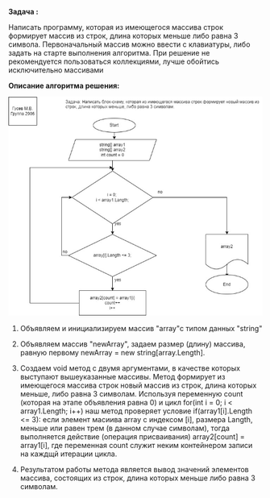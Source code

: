 **Задача :**

Написать программу, которая из имеющегося массива строк формирует массив из строк, длина которых меньше либо равна 3 символа. Первоначальный массив можно ввести с клавиатуры, либо задать на старте выполнения алгоритма. При решение не рекомендуется пользоваться коллекциями, лучше обойтись исключительно массивами

**Описание алгоритма решения:**

![Блок-схема](BlockSheme.jpg)

1. Объявляем и инициализируем массив "array"с типом данных "string" 

2. Объявляем массив "newArray",  задаем размер (длину) массива, равную первому newArray = new string[array.Length].

3. Создаем void метод с двумя аргументами, в качестве которых выступают вышеуказанные массивы. Метод формирует из имеющегося массива строк  новый массив из строк, длина которых меньше, либо равна 3 символам. 
Используя переменную count (которая на этапе объявления равна 0) и цикл for(int i = 0; i < array1.Length; i++) наш метод проверяет условие if(array1[i].Length <= 3): если элемент масиива array с индексом [i], размера Langth, меньше или равен трем (в данном случае символам), тогда выполняется действие (операция присваивания) array2[count] = array1[i], где переменная count служит неким контейнером записи на каждщй итерации цикла.

4. Результатом работы метода является вывод значений элементов массива, состоящих из строк, длина которых меньше либо равна 3 символам.